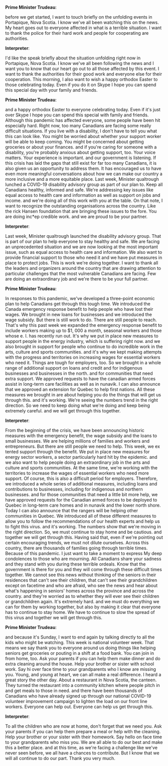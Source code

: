 

**Prime Minister Trudeau**:

before we get started, I want to touch briefly on the unfolding events in Portapique, Nova Scotia.
I know we've all been watching this on the news.
My heart goes out to everyone affected in what is a terrible situation.
I want to thank the police for their hard work and people for cooperating are authorities.



**Interpreter**:

I'd like the speak briefly about the situation unfolding right now in Portapique, Nova Scotia.
I know we've all been following the news and I want you to know that our heart go out to all those affected by this event.
I want to thank the authorities for their good work and everyone else for their cooperation.
This morning, I also want to wish a happy orthodox Easter to those celebrating today.
Even if you do it on Skype I hope you can spend this special day with your family and friends.



**Prime Minister Trudeau**:

and a happy orthodox Easter to everyone celebrating today.
Even if it's just over Skype I hope you can spend this special with family and friends.
Although this pandemic has affected everyone, some people have been hit especially hard.
Right now, too many Canadians are facing some really difficult situations.
If you live with a disability, I don't have to tell you what this can look like.
You might be worried about whether your support worker will be able to keep coming.
You might be concerned about getting groceries or about your finances.
and if you're caring for someone with a disability, you're probably anxious about getting support, too.
Your voice matters.
Your experience is important.
and our government is listening.
If this crisis has laid the gaps that still exist for far too many Canadians, it is also given us an opportunity to address them.
It has encouraged us to have even more meaningful conversations about how we can make our country a more inclusive and a more equitable place.
Last week, Minister qualtrough lunched a COVID-19 disability advisory group as part of our plan to. Keep all Canadians healthy, informed and safe.
We're addressing key issues like equal access to health care and information as well as support on jobs and income.
and we're doing all of this work with you at the table.
On that note, I want to recognize the outstanding organisations across the country.
Like the rick Hansen foundation that are bringing these issues to the fore.
You are doing inc*ep credible work.
and we are proud to be your partner.



**Interpreter**:

Last week, Minister qualtrough launched the disability advisory group.
That is part of our plan to help everyone to stay healthy and safe.
We are facing an unprecedented situation and we are now looking at the most important issue, such as equal access to health care and information.
We also want to provide financial support to those who need it and we have put measures in place to protect jobs.
This is work we're doing together.
I want to thank all the leaders and organizers around the country that are drawing attention to particular challenges that the most vulnerable Canadians are facing.
Few are doing an extraordinary job and we're there to be your full partner.



**Prime Minister Trudeau**:

In responses to this pandemic, we've developed a three-point economic plan to help Canadians get through this tough time.
We introduced the Canada emergency response benefit to help people who have lost their wages.
We brought in new loans for businesses and we introduced the wage subsidy.
But there is still work to do. There are still people to reach.
That's why this past week we expanded the emergency response benefit to include workers making up to $1, 000 a month, seasonal workers and those whose e. I. has recently run out.
It's why we put in place new measures to support people in the energy industry, which is suffering right now.
and we also brought in support for people who continue to do incredible work in the arts, culture and sports communities.
and it's why we kept making attempts with the progress and territories on increasing wages for essential workers who need it. Things are tough for employers, too.
So we brought in a whole range of additional support on loans and credit and for indigenous businesses and businesses in the north.
and for communities that need extra support.
We approved requests to have the canadian armed forces assist in long-term care facilities as well as in nunavik.
I can also announce that we approved an extension for Quebec to help first nations.
All these measures we brought in are about helping you do the things that will get us through this.
and it's working.
We're seeing the numbers trend in the right direction.
So we need to keep doing what we're doing and keep being extremely careful.
and we will get through this together.



**Interpreter**:

From the beginning of the crisis, we have been announcing historic measures with the emergency benefit, the wage subsidy and the loans to small businesses.
We are helping millions of families and workers and entrepreneurs.
But there are still people we need to help.
This week, we ex tented support through the benefit.
We put in place new measures for energy sector workers, a sector particularly hard hit by the epidemic.
and we also want to help people doing an extraordinary job in the arts and culture and sports communities.
At the same time, we're working with the territories to increase the wages of essential workers who need more support.
Of course, this is also a difficult period for employers.
Therefore, we introduced a whole series of additional measures, including loans and contributions to businesses, including for indigenous and northern businesses.
and for those communities that need a little bit more help, we have approved requests for the Canadian armed forces to be deployed to Quebec in long-term care homes and in nunavik and the lower north shore.
Today I can also announce that the rangers will be helping other communities in Quebec.
We introduced all of these different measures to allow you to follow the recommendations of our health experts and help us to fight this virus.
and it's working.
The numbers show that we're moving in the right direction.
So, we must continue to stay home and be cautious.
and together we will get through this.
Having said that, even if we're pointing out certain encouraging trends, we must not dilute ourselves.
Across this country, there are thousands of families going through terrible times.
Because of this pandemic.
I just want to take a moment to express My deep condolences to those who are mourning.
All Canadians share your sadness and they stand with you during these terrible ordeals.
Know that the government is there for you and they will come through these difficult times together.
We cannot see this news without thinking of the seniors in their residences that can't see their children, that can't see their grandchildren except on facetime and who are afraid, who see the news and hear about what's happening in seniors' homes across the province and across the country.
and they're worried as to whether they will ever see their children or grandchildren again.
It's extremely hard.
and we must do everything we can for them by working together, but also by making it clear that everyone has to continue to stay home.
We have to continue to slow the spread of this virus and together we will get through this.



**Prime Minister Trudeau**:

and because it's Sunday, I want to end again by talking directly to all the kids who might be watching.
This week is national volunteer week.
That means we say thank you to everyone around us doing things like helping seniors get groceries or pouting in a shift at a food bank.
You can join in from home, too.
Ask your parents if you can help them make dinner and do extra cleaning around the house.
Help your brother or sister with school work.
Say hi over face time to your grandparents who I know are missing you.
Young, and young at heart, we can all make a real difference.
I heard a great story the other day.
About a restaurant in Nova Scotia, the canteen.
They turned the restaurant into a community kitchen where people pitch in and get meals to those in need.
and there have been thousands of Canadians who have already signed up through our national COVID-19 volunteer improvement campaign to lighten the load on our front line workers.
Everyone can help out.
Everyone can help us get through this.



**Interpreter**:

To all the children who are now at home, don't forget that we need you.
Ask your parents if you can help them prepare a meal or help with the cleaning.
Help your brother or your sister with their homework.
Say hello on face time to your grandparents who miss you.
We are all able to do our best and make this a better place.
and at this time, as we're facing a challenge like we've never seen before, we all have a chances to contribute.
But I know that we will all continue to do our part.
Thank you very much.
